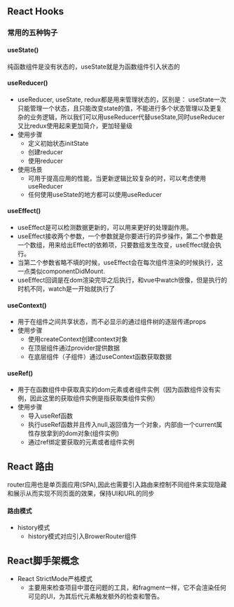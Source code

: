 ## React Hooks

### 常用的五种钩子

#### useState()

纯函数组件是没有状态的，useState就是为函数组件引入状态的

#### useReducer()

* useReducer, useState, redux都是用来管理状态的，区别是：
  useState一次只能管理一个状态，且只能改变state的值，不能进行多个状态管理以及更复杂的业务逻辑，所以我们可以用useReducer代替useState,同时useReducer又比redux使用起来更加简介，更加轻量级
* 使用步骤
  * 定义初始状态initState
  * 创建reducer
  * 使用reducer
* 使用场景
  * 可用于提高应用的性能，当更新逻辑比较复杂的时，可以考虑使用useReducer
  * 任何使用useState的地方都可以使用useReducer

#### useEffect()

* useEffect是可以检测数据更新的，可以用来更好的处理副作用。
* useEffect接收两个参数，一个参数就是你要进行的异步操作，第二个参数是一个数组，用来给出Effect的依赖项，只要数组发生改变，useEffect就会执行。
* 当第二个参数省略不填的时候，useEffect会在每次组件渲染的时候执行，这一点类似componentDidMount.
* useEffect回调是在dom渲染完毕之后执行，和vue中watch很像，但是执行的时机不同，watch是一开始就执行了

#### useContext()

* 用于在组件之间共享状态，而不必显示的通过组件树的逐层传递props
* 使用步骤
  * 使用createContext创建context对象
  * 在顶层组件通过provider提供数据
  * 在底层组件（子组件）通过useContext函数获取数据

#### useRef()

* 用于在函数组件中获取真实的dom元素或者组件实例（因为函数组件没有实例，因此这里的获取组件实例是指获取类组件实例）
* 使用步骤
  * 导入useRef函数
  * 执行useRef函数并且传入null,返回值为一个对象，内部由一个current属性存放拿到的dom对象(组件实例)
  * 通过ref绑定要获取的元素或者组件实例

## React 路由

router应用也是单页面应用(SPA),因此也需要引入路由来控制不同组件来实现隐藏和展示从而实现不同页面的效果，保持UI和URL的同步

#### 路由模式

* history模式
  * history模式对应引入BrowerRouter组件

## React脚手架概念

* React StrictMode严格模式
  * 主要用来检查项目中潜在问题的工具，和fragment一样，它不会渲染任何可见的UI，为其后代元素触发额外的检查和警告。
